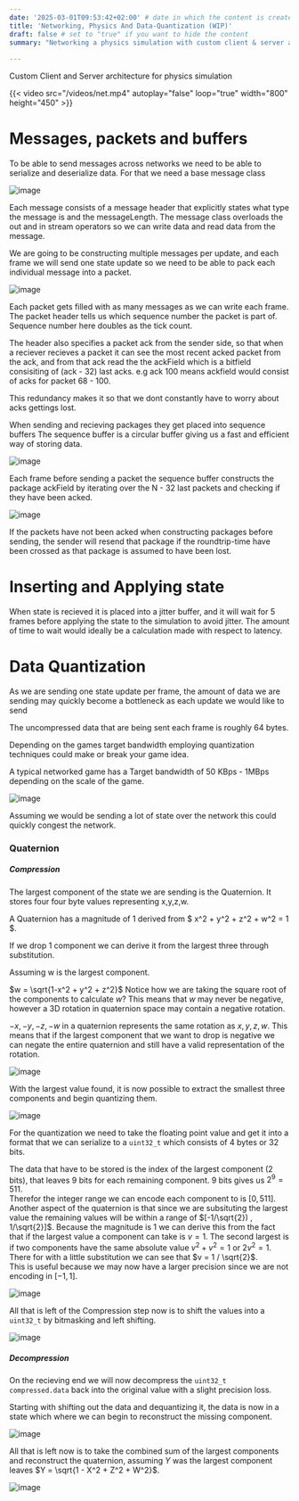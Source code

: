 ```yaml
---
date: '2025-03-01T09:53:42+02:00' # date in which the content is created - defaults to "today"
title: 'Networking, Physics And Data-Quantization (WIP)'
draft: false # set to "true" if you want to hide the content 
summary: "Networking a physics simulation with custom client & server and compression techniques"
    
---
```

Custom Client and Server architecture for physics simulation

{{< video src="/videos/net.mp4" autoplay="false" loop="true" width="800" height="450" >}}  


 # Messages, packets and buffers
To be able to send messages across networks we need to be able to serialize and deserialize data.
For that we need a base message class
 
 ![image](images/network/NetMessage.jpg)


 Each message consists of a message header that explicitly states what type the message is and the messageLength.
 The message class overloads the out and in stream operators so we can write data and read data from the message.

 We are going to be constructing multiple messages per update, and each frame we will send one state update so we need to be able to pack each individual message into a packet.
 
 ![image](images/network/packet.png)
  

Each packet gets filled with as many messages as we can write each frame.
The packet header tells us which sequence number the packet is part of.
Sequence number here doubles as the tick count.

The header also specifies a packet ack from the sender side, so that when a reciever recieves a packet it can see the most recent acked packet from the ack, and from that ack read the the ackField which is a bitfield consisiting of (ack - 32) last acks. e.g ack 100 means ackfield would consist of acks for packet 68 - 100.

This redundancy makes it so that we dont constantly have to worry about acks gettings lost.

When sending and recieving packages they get placed into sequence buffers 
The sequence buffer is a circular buffer giving us a fast and efficient way of storing data.

 ![image](images/network/sequence_buffer.png)


Each frame before sending a packet the sequence buffer constructs the package ackField by iterating over the N - 32 last packets and checking if they have been acked.

 ![image](images/network/generate_acks.png)

 If the packets have not been acked when constructing packages before sending, the sender will resend that package if the roundtrip-time have been crossed as that package is assumed to have been lost. 
 
# Inserting and Applying state

When state is recieved it is placed into a jitter buffer, and it will wait for 5 frames before applying the state to the simulation to avoid jitter.
The amount of time to wait would ideally be a calculation made with respect to latency.


# Data Quantization

As we are sending one state update per frame, the amount of data we are sending may quickly become a bottleneck as each update we would like to send 

The uncompressed data that are being sent each frame is roughly 64 bytes.

Depending on the games target bandwidth employing quantization techniques could make or break your game idea.

A typical networked game has a Target bandwidth of 50 KBps - 1MBps depending on the scale of the game.

![image](images/network/NonQuantizedState.png)

Assuming we would be sending a lot of state over the network this could quickly congest the network.

### Quaternion

##### Compression
The largest component of the state we are sending is the Quaternion.
It stores four four byte values representing x,y,z,w.

A Quaternion has a magnitude of 1 derived from $ x^2 + y^2 + z^2 + w^2 = 1 $.

If we drop 1 component we can derive it from the largest three through substitution.

Assuming w is the largest component.

$w = \sqrt{1-x^2 + y^2 + z^2}$
Notice how we are taking the square root of the components to calculate $w$?
This means that $w$ may never be negative, however a 3D rotation in quaternion space may contain a negative rotation.

$-x,-y,-z,-w$ in a quaternion represents the same rotation as $x,y,z,w$.
This means that if the largest component that we want to drop is negative we can negate the entire quaternion and still have a valid representation of the rotation.


![image](images/network/largestValueNegate.png)

With the largest value found, it is now possible to extract the smallest three components and begin quantizing them.

![image](images/network/smallestThreeQuantize.png)

For the quantization we need to take the floating point value and get it into a format that we can serialize to a ```uint32_t``` which consists of 4 bytes or 32 bits.

The data that have to be stored is the index of the largest component (2 bits), that leaves 9 bits for each remaining component.
9 bits gives us $2^9 = 511$.   
Therefor the integer range we can encode each component to is $[0,511]$.  
Another aspect of the quaternion is that since we are subsituting the largest value the remaining values will be within a range of $[-1/\sqrt{2}) , 1/\sqrt{2}]$.
Because the magnitude is 1 we can derive this from the fact that if the largest value a component can take is $v = 1$. The second largest is if two components have the same absolute value $v^2 + v^2 = 1$ or $2v^2 = 1$.  
There for with a little substitution we can see that $v = 1 / \sqrt{2}$.  
This is useful because we may now have a larger precision since we are not encoding in $[-1,1]$.

![image](images/network/quantizeDequantize.png)

All that is left of the Compression step now is to shift the values into a ```uint32_t``` by bitmasking and left shifting.

![image](images/network/shift.png)

##### Decompression

On the recieving end we will now decompress the ```uint32_t compressed.data``` back into the original value with a slight precision loss.

Starting with shifting out the data and dequantizing it, the data is now in a state which where we can begin to reconstruct the missing component.

![image](images/network/outShift.png)

All that is left now is to take the combined sum of the largest components and reconstruct the quaternion, assuming $Y$ was the largest component leaves $Y = \sqrt{1 - X^2 + Z^2 + W^2}$.

![image](images/network/reconstruct.png)



















